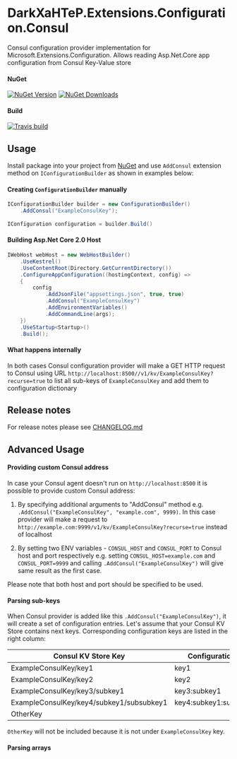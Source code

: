 # DarkXaHTeP.Extensions.Configuration.Consul

Consul configuration provider implementation for Microsoft.Extensions.Configuration. Allows reading Asp.Net.Core app configuration from Consul Key-Value store

#### NuGet

[![NuGet Version](https://img.shields.io/nuget/v/DarkXaHTeP.Extensions.Configuration.Consul.svg)](https://www.nuget.org/packages/DarkXaHTeP.Extensions.Configuration.Consul/)
[![NuGet Downloads](https://img.shields.io/nuget/dt/DarkXaHTeP.Extensions.Configuration.Consul.svg)](https://www.nuget.org/packages/DarkXaHTeP.Extensions.Configuration.Consul/)

#### Build

[![Travis build](https://img.shields.io/travis/DarkXaHTeP/DarkXaHTeP.Extensions.Configuration.Consul/master.svg)](https://travis-ci.org/DarkXaHTeP/DarkXaHTeP.Extensions.Configuration.Consul)

## Usage

Install package into your project from [NuGet](https://www.nuget.org/packages/DarkXaHTeP.Extensions.Configuration.Consul/) and use `AddConsul` extension method on `IConfigurationBuilder` as shown in examples below:

#### Creating `ConfigurationBuilder` manually

```c#
IConfigurationBuilder builder = new ConfigurationBuilder()
    .AddConsul("ExampleConsulKey");
    
IConfiguration configuration = builder.Build()
```

#### Building Asp.Net Core 2.0 Host

```c#
IWebHost webHost = new WebHostBuilder()
    .UseKestrel()
    .UseContentRoot(Directory.GetCurrentDirectory())
    .ConfigureAppConfiguration((hostingContext, config) =>
    {
        config
            .AddJsonFile("appsettings.json", true, true)
            .AddConsul("ExampleConsulKey")
            .AddEnvironmentVariables()
            .AddCommandLine(args);
    })
    .UseStartup<Startup>()
    .Build();
```

#### What happens internally

In both cases Consul configuration provider will make a GET HTTP request to Consul using URL `http://localhost:8500//v1/kv/ExampleConsulKey?recurse=true` to list all sub-keys of `ExampleConsulKey` and add them to configuration dictionary

## Release notes

For release notes please see [CHANGELOG.md](https://github.com/DarkXaHTeP/DarkXaHTeP.Extensions.Configuration.Consul/blob/master/CHANGELOG.md)

## Advanced Usage

#### Providing custom Consul address

In case your Consul agent doesn't run on `http://localhost:8500` it is possible to provide custom Consul address:

1. By specifying additional arguments to "AddConsul" method e.g. `.AddConsul("ExampleConsulKey", "example.com", 9999)`.
    In this case provider will make a request to `http://example.com:9999/v1/kv/ExampleConsulKey?recurse=true` instead of localhost

2. By setting two ENV variables - `CONSUL_HOST` and `CONSUL_PORT` to Consul host and port respectively
    e.g. setting `CONSUL_HOST=example.com` and `CONSUL_PORT=9999` and calling `.AddConsul("ExampleConsulKey")` will give same result as the first case.

Please note that both host and port should be specified to be used.

#### Parsing sub-keys
When Consul provider is added like this `.AddConsul("ExampleConsulKey")`, it will create a set of configuration entries.
Let's assume that your Consul KV Store contains next keys. Corresponding configuration keys are listed in the right column:

| Consul KV Store Key                      | Configuration Key            |
|------------------------------------------|------------------------------|
| ExampleConsulKey/key1                    | key1                         |
| ExampleConsulKey/key2                    | key2                         |
| ExampleConsulKey/key3/subkey1            | key3:subkey1                 |
| ExampleConsulKey/key4/subkey1/subsubkey1 | key4:subkey1:subsubkey1      |
| OtherKey                                 |                              |

`OtherKey` will not be included because it is not under `ExampleConsulKey` key.

#### Parsing arrays
